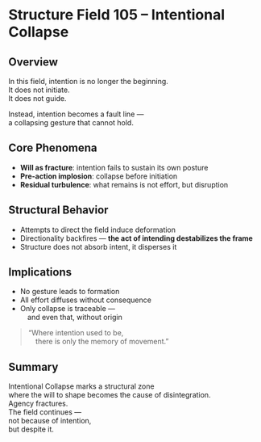 # Structure Field 105 – Intentional Collapse

## Overview

In this field, intention is no longer the beginning.  
It does not initiate.  
It does not guide.

Instead, intention becomes a fault line —  
a collapsing gesture that cannot hold.

## Core Phenomena

- **Will as fracture**: intention fails to sustain its own posture  
- **Pre-action implosion**: collapse before initiation  
- **Residual turbulence**: what remains is not effort, but disruption

## Structural Behavior

- Attempts to direct the field induce deformation  
- Directionality backfires — **the act of intending destabilizes the frame**  
- Structure does not absorb intent, it disperses it

## Implications

- No gesture leads to formation  
- All effort diffuses without consequence  
- Only collapse is traceable —  
 and even that, without origin

> “Where intention used to be,  
 there is only the memory of movement.”

## Summary

Intentional Collapse marks a structural zone  
where the will to shape becomes the cause of disintegration.  
Agency fractures.  
The field continues —  
not because of intention,  
but despite it.
